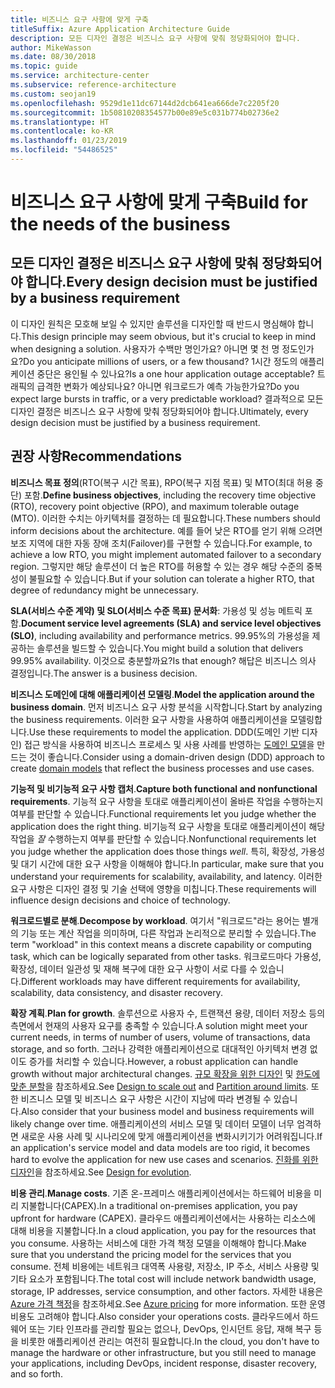 ```yaml
---
title: 비즈니스 요구 사항에 맞게 구축
titleSuffix: Azure Application Architecture Guide
description: 모든 디자인 결정은 비즈니스 요구 사항에 맞춰 정당화되어야 합니다.
author: MikeWasson
ms.date: 08/30/2018
ms.topic: guide
ms.service: architecture-center
ms.subservice: reference-architecture
ms.custom: seojan19
ms.openlocfilehash: 9529d1e11dc67144d2dcb641ea666de7c2205f20
ms.sourcegitcommit: 1b50810208354577b00e89e5c031b774b02736e2
ms.translationtype: HT
ms.contentlocale: ko-KR
ms.lasthandoff: 01/23/2019
ms.locfileid: "54486525"
---
```

# <a name="build-for-the-needs-of-the-business"></a><span data-ttu-id="78468-103">비즈니스 요구 사항에 맞게 구축</span><span class="sxs-lookup"><span data-stu-id="78468-103">Build for the needs of the business</span></span>

## <a name="every-design-decision-must-be-justified-by-a-business-requirement"></a><span data-ttu-id="78468-104">모든 디자인 결정은 비즈니스 요구 사항에 맞춰 정당화되어야 합니다.</span><span class="sxs-lookup"><span data-stu-id="78468-104">Every design decision must be justified by a business requirement</span></span>

<span data-ttu-id="78468-105">이 디자인 원칙은 모호해 보일 수 있지만 솔루션을 디자인할 때 반드시 명심해야 합니다.</span><span class="sxs-lookup"><span data-stu-id="78468-105">This design principle may seem obvious, but it's crucial to keep in mind when designing a solution.</span></span> <span data-ttu-id="78468-106">사용자가 수백만 명인가요? 아니면 몇 천 명 정도인가요?</span><span class="sxs-lookup"><span data-stu-id="78468-106">Do you anticipate millions of users, or a few thousand?</span></span> <span data-ttu-id="78468-107">1시간 정도의 애플리케이션 중단은 용인될 수 있나요?</span><span class="sxs-lookup"><span data-stu-id="78468-107">Is a one hour application outage acceptable?</span></span> <span data-ttu-id="78468-108">트래픽의 급격한 변화가 예상되나요? 아니면 워크로드가 예측 가능한가요?</span><span class="sxs-lookup"><span data-stu-id="78468-108">Do you expect large bursts in traffic, or a very predictable workload?</span></span> <span data-ttu-id="78468-109">결과적으로 모든 디자인 결정은 비즈니스 요구 사항에 맞춰 정당화되어야 합니다.</span><span class="sxs-lookup"><span data-stu-id="78468-109">Ultimately, every design decision must be justified by a business requirement.</span></span>

## <a name="recommendations"></a><span data-ttu-id="78468-110">권장 사항</span><span class="sxs-lookup"><span data-stu-id="78468-110">Recommendations</span></span>

<span data-ttu-id="78468-111">**비즈니스 목표 정의**(RTO(복구 시간 목표), RPO(복구 지점 목표) 및 MTO(최대 허용 중단) 포함.</span><span class="sxs-lookup"><span data-stu-id="78468-111">**Define business objectives**, including the recovery time objective (RTO), recovery point objective (RPO), and maximum tolerable outage (MTO).</span></span> <span data-ttu-id="78468-112">이러한 수치는 아키텍처를 결정하는 데 필요합니다.</span><span class="sxs-lookup"><span data-stu-id="78468-112">These numbers should inform decisions about the architecture.</span></span> <span data-ttu-id="78468-113">예를 들어 낮은 RTO를 얻기 위해 으려면 보조 지역에 대한 자동 장애 조치(Failover)를 구현할 수 있습니다.</span><span class="sxs-lookup"><span data-stu-id="78468-113">For example, to achieve a low RTO, you might implement automated failover to a secondary region.</span></span> <span data-ttu-id="78468-114">그렇지만 해당 솔루션이 더 높은 RTO를 허용할 수 있는 경우 해당 수준의 중복성이 불필요할 수 있습니다.</span><span class="sxs-lookup"><span data-stu-id="78468-114">But if your solution can tolerate a higher RTO, that degree of redundancy might be unnecessary.</span></span>

<span data-ttu-id="78468-115">**SLA(서비스 수준 계약) 및 SLO(서비스 수준 목표) 문서화**: 가용성 및 성능 메트릭 포함.</span><span class="sxs-lookup"><span data-stu-id="78468-115">**Document service level agreements (SLA) and service level objectives (SLO)**, including availability and performance metrics.</span></span> <span data-ttu-id="78468-116">99.95%의 가용성을 제공하는 솔루션을 빌드할 수 있습니다.</span><span class="sxs-lookup"><span data-stu-id="78468-116">You might build a solution that delivers 99.95% availability.</span></span> <span data-ttu-id="78468-117">이것으로 충분할까요?</span><span class="sxs-lookup"><span data-stu-id="78468-117">Is that enough?</span></span> <span data-ttu-id="78468-118">해답은 비즈니스 의사 결정입니다.</span><span class="sxs-lookup"><span data-stu-id="78468-118">The answer is a business decision.</span></span>

<span data-ttu-id="78468-119">**비즈니스 도메인에 대해 애플리케이션 모델링**.</span><span class="sxs-lookup"><span data-stu-id="78468-119">**Model the application around the business domain**.</span></span> <span data-ttu-id="78468-120">먼저 비즈니스 요구 사항 분석을 시작합니다.</span><span class="sxs-lookup"><span data-stu-id="78468-120">Start by analyzing the business requirements.</span></span> <span data-ttu-id="78468-121">이러한 요구 사항을 사용하여 애플리케이션을 모델링합니다.</span><span class="sxs-lookup"><span data-stu-id="78468-121">Use these requirements to model the application.</span></span> <span data-ttu-id="78468-122">DDD(도메인 기반 디자인) 접근 방식을 사용하여 비즈니스 프로세스 및 사용 사례를 반영하는 [도메인 모델][domain-model]을 만드는 것이 좋습니다.</span><span class="sxs-lookup"><span data-stu-id="78468-122">Consider using a domain-driven design (DDD) approach to create [domain models][domain-model] that reflect the business processes and use cases.</span></span>

<span data-ttu-id="78468-123">**기능적 및 비기능적 요구 사항 캡처**.</span><span class="sxs-lookup"><span data-stu-id="78468-123">**Capture both functional and nonfunctional requirements**.</span></span> <span data-ttu-id="78468-124">기능적 요구 사항을 토대로 애플리케이션이 올바른 작업을 수행하는지 여부를 판단할 수 있습니다.</span><span class="sxs-lookup"><span data-stu-id="78468-124">Functional requirements let you judge whether the application does the right thing.</span></span> <span data-ttu-id="78468-125">비기능적 요구 사항을 토대로 애플리케이션이 해당 작업을 *잘* 수행하는지 여부를 판단할 수 있습니다.</span><span class="sxs-lookup"><span data-stu-id="78468-125">Nonfunctional requirements let you judge whether the application does those things *well*.</span></span> <span data-ttu-id="78468-126">특히, 확장성, 가용성 및 대기 시간에 대한 요구 사항을 이해해야 합니다.</span><span class="sxs-lookup"><span data-stu-id="78468-126">In particular, make sure that you understand your requirements for scalability, availability, and latency.</span></span> <span data-ttu-id="78468-127">이러한 요구 사항은 디자인 결정 및 기술 선택에 영향을 미칩니다.</span><span class="sxs-lookup"><span data-stu-id="78468-127">These requirements will influence design decisions and choice of technology.</span></span>

<span data-ttu-id="78468-128">**워크로드별로 분해**.</span><span class="sxs-lookup"><span data-stu-id="78468-128">**Decompose by workload**.</span></span> <span data-ttu-id="78468-129">여기서 "워크로드"라는 용어는 별개의 기능 또는 계산 작업을 의미하며, 다른 작업과 논리적으로 분리할 수 있습니다.</span><span class="sxs-lookup"><span data-stu-id="78468-129">The term "workload" in this context means a discrete capability or computing task, which can be logically separated from other tasks.</span></span> <span data-ttu-id="78468-130">워크로드마다 가용성, 확장성, 데이터 일관성 및 재해 복구에 대한 요구 사항이 서로 다를 수 있습니다.</span><span class="sxs-lookup"><span data-stu-id="78468-130">Different workloads may have different requirements for availability, scalability, data consistency, and disaster recovery.</span></span>

<span data-ttu-id="78468-131">**확장 계획**.</span><span class="sxs-lookup"><span data-stu-id="78468-131">**Plan for growth**.</span></span> <span data-ttu-id="78468-132">솔루션으로 사용자 수, 트랜잭션 용량, 데이터 저장소 등의 측면에서 현재의 사용자 요구를 충족할 수 있습니다.</span><span class="sxs-lookup"><span data-stu-id="78468-132">A solution might meet your current needs, in terms of number of users, volume of transactions, data storage, and so forth.</span></span> <span data-ttu-id="78468-133">그러나 강력한 애플리케이션으로 대대적인 아키텍처 변경 없이도 증가를 처리할 수 있습니다.</span><span class="sxs-lookup"><span data-stu-id="78468-133">However, a robust application can handle growth without major architectural changes.</span></span> <span data-ttu-id="78468-134">[규모 확장을 위한 디자인](scale-out.md) 및 [한도에 맞춘 분할](partition.md)을 참조하세요.</span><span class="sxs-lookup"><span data-stu-id="78468-134">See [Design to scale out](scale-out.md) and [Partition around limits](partition.md).</span></span> <span data-ttu-id="78468-135">또한 비즈니스 모델 및 비즈니스 요구 사항은 시간이 지남에 따라 변경될 수 있습니다.</span><span class="sxs-lookup"><span data-stu-id="78468-135">Also consider that your business model and business requirements will likely change over time.</span></span> <span data-ttu-id="78468-136">애플리케이션의 서비스 모델 및 데이터 모델이 너무 엄격하면 새로운 사용 사례 및 시나리오에 맞게 애플리케이션을 변화시키기가 어려워집니다.</span><span class="sxs-lookup"><span data-stu-id="78468-136">If an application's service model and data models are too rigid, it becomes hard to evolve the application for new use cases and scenarios.</span></span> <span data-ttu-id="78468-137">[진화를 위한 디자인](design-for-evolution.md)을 참조하세요.</span><span class="sxs-lookup"><span data-stu-id="78468-137">See [Design for evolution](design-for-evolution.md).</span></span>

<span data-ttu-id="78468-138">**비용 관리**.</span><span class="sxs-lookup"><span data-stu-id="78468-138">**Manage costs**.</span></span> <span data-ttu-id="78468-139">기존 온-프레미스 애플리케이션에서는 하드웨어 비용을 미리 지불합니다(CAPEX).</span><span class="sxs-lookup"><span data-stu-id="78468-139">In a traditional on-premises application, you pay upfront for hardware (CAPEX).</span></span> <span data-ttu-id="78468-140">클라우드 애플리케이션에서는 사용하는 리소스에 대해 비용을 지불합니다.</span><span class="sxs-lookup"><span data-stu-id="78468-140">In a cloud application, you pay for the resources that you consume.</span></span> <span data-ttu-id="78468-141">사용하는 서비스에 대한 가격 책정 모델을 이해해야 합니다.</span><span class="sxs-lookup"><span data-stu-id="78468-141">Make sure that you understand the pricing model for the services that you consume.</span></span> <span data-ttu-id="78468-142">전체 비용에는 네트워크 대역폭 사용량, 저장소, IP 주소, 서비스 사용량 및 기타 요소가 포함됩니다.</span><span class="sxs-lookup"><span data-stu-id="78468-142">The total cost will include network bandwidth usage, storage, IP addresses, service consumption, and other factors.</span></span> <span data-ttu-id="78468-143">자세한 내용은 [Azure 가격 책정][pricing]을 참조하세요.</span><span class="sxs-lookup"><span data-stu-id="78468-143">See [Azure pricing][pricing] for more information.</span></span> <span data-ttu-id="78468-144">또한 운영 비용도 고려해야 합니다.</span><span class="sxs-lookup"><span data-stu-id="78468-144">Also consider your operations costs.</span></span> <span data-ttu-id="78468-145">클라우드에서 하드웨어 또는 기타 인프라를 관리할 필요는 없으나, DevOps, 인시던트 응답, 재해 복구 등을 비롯한 애플리케이션 관리는 여전히 필요합니다.</span><span class="sxs-lookup"><span data-stu-id="78468-145">In the cloud, you don't have to manage the hardware or other infrastructure, but you still need to manage your applications, including DevOps, incident response, disaster recovery, and so forth.</span></span>

[domain-model]: https://martinfowler.com/eaaCatalog/domainModel.html
[pricing]: https://azure.microsoft.com/pricing/
